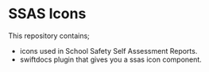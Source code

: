 SSAS Icons
==================

This repository contains;

- icons used in School Safety Self Assessment Reports.
- swiftdocs plugin that gives you a ssas icon component. 
